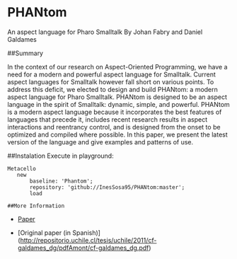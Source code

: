 # PHANtom
An aspect language for Pharo Smalltalk
By Johan Fabry and Daniel Galdames

  ##Summary

In the context of our research on Aspect-Oriented Programming, we have a need for a modern and powerful aspect language for Smalltalk. Current aspect languages for Smalltalk however fall short on various points. To address this deficit, we elected to design and build PHANtom: a modern aspect language for Pharo Smalltalk. PHANtom is designed to be an aspect language in the spirit of Smalltalk: dynamic, simple, and powerful. PHANtom is a modern aspect language because it incorporates the best features of languages that precede it, includes recent research results in aspect interactions and reentrancy control, and is designed from the onset to be optimized and compiled where possible. In this paper, we present the latest version of the language and give examples and patterns of use.

  ##Instalation
Execute in playground: 

 ```smalltalk
 Metacello
	new
		baseline: 'Phantom';
		repository: 'github://InesSosa95/PHANtom:master';
		load
  ```
  
    ##More Information
  
 * [Paper](http://repositorio.uchile.cl/bitstream/handle/2250/126672/PHANtom-a-modern-aspect-language-for-Pharo-Smalltalk.pdf?sequence=1&isAllowed=y)
  
 * [Original paper (in Spanish)] (http://repositorio.uchile.cl/tesis/uchile/2011/cf-galdames_dg/pdfAmont/cf-galdames_dg.pdf)
